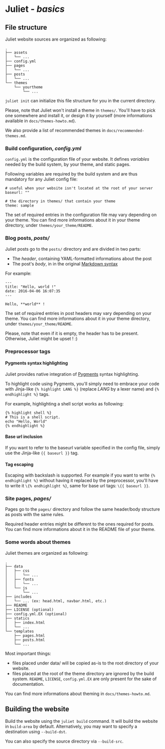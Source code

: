 # Juliet *- basics*

## File structure

Juliet website sources are organized as following:

    .
    ├── assets
    │   └── ...
    ├── config.yml
    ├── pages
    │   └── ...
    ├── posts
    │   └── ...
    └── themes
        └── yourtheme
            └── ...

`juliet init` can initialize this file structure for you in the current directory.

Please, note that Juliet won't install a theme in `themes/`. You'll have to pick one
somewhere and install it, or design it by yourself (more informations available in
`docs/themes-howto.md`).

We also provide a list of recommended themes in `docs/recommended-themes.md`.

### Build configuration, *config.yml*

`config.yml` is the configuration file of your website. It defines *variables*
needed by the build system, by your theme, and static pages.

Following variables are required by the build system and are thus mandatory for
any Juliet config file:

    # useful when your website isn't located at the root of your server
    baseurl: ""

    # the directory in themes/ that contain your theme
    theme: sample

The set of required entries in the configuration file may vary depending on your
theme. You can find more informations about it in your theme directory, under
`themes/your_theme/README`.

### Blog posts, *posts/*

Juliet posts go to the `posts/` directory and are divided in two parts:
 * The *header*, containing YAML-formatted informations about the post
 * The post's *body*, in in the original [Markdown syntax](https://daringfireball.net/projects/markdown/syntax)

For example:

    ---
    title: "Hello, world !"
    date: 2016-04-06 16:07:35
    ---

    Hello, **world** !

The set of required entries in post headers may vary depending on your theme.
You can find more informations about it in your theme directory, under
`themes/your_theme/README`.

Please, note that even if it is empty, the header has to be present. Otherwise,
Juliet might be upset ! :)

### Preprocessor tags
#### Pygments syntax highlighting

Juliet provides native integration of [Pygments](http://pygments.org/) syntax
highlighting.

To highlight code using Pygments, you'll simply need to embrace your code with
Jinja-like `{% highlight LANG %}` (replace *LANG* by a lexer name) and
`{% endhighlight %}` tags.

For example, highlighting a shell script works as following:

    {% highlight shell %}
    # This is a shell script.
    echo "Hello, World"
    {% endhighlight %}

#### Base url inclusion

If you want to refer to the baseurl variable specified in the config file,
simply use the Jinja-like `{{ baseurl }}` tag.

#### Tag escaping

Escaping with backslash is supported. For example if you want to write
`{% endhighlight %}` without having it replaced by the preprocessor, you'll
have to write it `\{% endhighlight %}`, same for base url tags: `\{{ baseurl }}`.

### Site pages, *pages/*

Pages go to the `pages/` directory and follow the same header/body structure as
posts with the same rules.

Required header entries might be different to the ones required for posts. You
can find more informations about it in the README file of your theme.

### Some words about themes

Juliet themes are organized as following:

    .
    ├── data
    │   ├── css
    │   │   └── ...
    │   ├── fonts
    │   │   └── ...
    │   └── js
    │       └── ...
    ├── includes
    │   └── ... (ex: head.html, navbar.html, etc.)
    ├── README
    ├── LICENSE (optional)
    ├── config.yml.EX (optional)
    ├── statics
    │   ├── index.html
    │   └── ...
    └── templates
        ├── pages.html
        ├── posts.html
        └── ...

Most important things:

 * files placed under data/ will be copied as-is to the root directory of your website.
 * files placed at the root of the theme directory are ignored by the build system.
   `README`, `LICENSE`, `config.yml.EX` are only present for the sake of documentation.

You can find more informations about theming in `docs/themes-howto.md`.

## Building the website

Build the website using the `juliet build` command. It will build the website
in `build-area` by default. Alternatively, you may want to specify a destination
using `--build-dst`.

You can also specify the source directory via `--build-src`.
